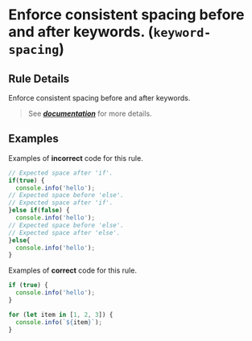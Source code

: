 # Enforce consistent spacing before and after keywords. (`keyword-spacing`)

## Rule Details

Enforce consistent spacing before and after keywords.

> See [***documentation***](https://developer.huawei.com/consumer/{{region}}/doc/harmonyos-guides-{{apiVersion}}/ide-keyword-spacing-stylistic-{{apiVersion}}) for more details.

## Examples

Examples of **incorrect** code for this rule.

```ts
// Expected space after 'if'.
if(true) {
  console.info('hello');
// Expected space before 'else'.
// Expected space after 'if'.
}else if(false) {
  console.info('hello');
// Expected space before 'else'.
// Expected space after 'else'.
}else{
  console.info('hello');
}
```

Examples of **correct** code for this rule.

```ts
if (true) {
  console.info('hello');
}

for (let item in [1, 2, 3]) {
  console.info(`${item}`);
}
```
